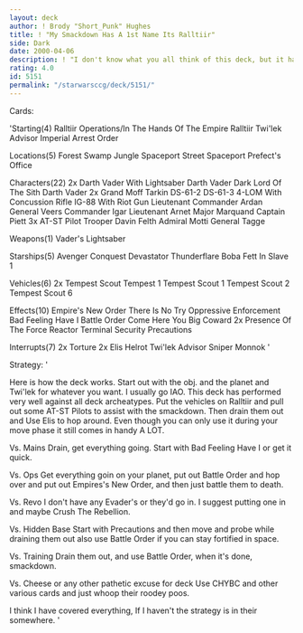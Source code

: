```yaml
---
layout: deck
author: ! Brody "Short_Punk" Hughes
title: ! "My Smackdown Has A 1st Name Its Ralltiir"
side: Dark
date: 2000-04-06
description: ! "I don't know what you all think of this deck, but it has did me some good, It also covers most of the lightsides pitiful strategies. I think lightside is better though."
rating: 4.0
id: 5151
permalink: "/starwarsccg/deck/5151/"
---
```

Cards: 

'Starting(4)
Ralltiir Operations/In The Hands Of The Empire
Ralltiir
Twi'lek Advisor
Imperial Arrest Order

Locations(5)
Forest
Swamp
Jungle
Spaceport Street
Spaceport Prefect's Office

Characters(22)
2x Darth Vader With Lightsaber
Darth Vader Dark Lord Of The Sith
Darth Vader
2x Grand Moff Tarkin
DS-61-2
DS-61-3
4-LOM With Concussion Rifle
IG-88 With Riot Gun
Lieutenant Commander Ardan
General Veers
Commander Igar
Lieutenant Arnet
Major Marquand
Captain Piett
3x AT-ST Pilot
Trooper Davin Felth
Admiral Motti
General Tagge

Weapons(1)
Vader's Lightsaber

Starships(5)
Avenger
Conquest
Devastator
Thunderflare
Boba Fett In Slave 1


Vehicles(6)
2x Tempest Scout
Tempest 1
Tempest Scout 1
Tempest Scout 2
Tempest Scout 6

Effects(10)
Empire's New Order
There Is No Try
Oppressive Enforcement
Bad Feeling Have I
Battle Order
Come Here You Big Coward
2x Presence Of The Force
Reactor Terminal
Security Precautions

Interrupts(7)
2x Torture
2x Elis Helrot
Twi'lek Advisor
Sniper
Monnok '

Strategy: '

Here is how the deck works. Start out with the obj. and the planet and Twi'lek for whatever you want. I usually go IAO. This deck has performed very well against all deck archeatypes. Put the vehicles on Ralltiir and pull out some AT-ST Pilots to assist with the smackdown. Then drain them out and Use Elis to hop around. Even though you can only use it during your move phase it still comes in handy A LOT.

Vs. Mains Drain, get everything going. Start with Bad Feeling Have I or get it quick.

Vs. Ops Get everything goin on your planet, put out Battle Order and hop over and put out Empires's New Order, and then just battle them to death.

Vs. Revo I don't have any Evader's or they'd go in. I suggest putting one in and maybe Crush The Rebellion.

Vs. Hidden Base Start with Precautions and then move and probe while draining them out also use Battle Order if you can stay fortified in space.

Vs. Training Drain them out, and use Battle Order, when it's done, smackdown.

Vs. Cheese or any other pathetic excuse for deck Use CHYBC and other various cards and just whoop their roodey poos.

I think I have covered everything, If I haven't the strategy is in their somewhere.  '
